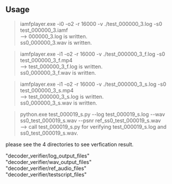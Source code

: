 ## Usage<BR>

> iamfplayer.exe -i0 -o2 -r 16000 -v ./test_000000_3.log -s0 test_000000_3.iamf<BR>
--> 000000_3.log is written.<BR>
    ss0_000000_3.wav is written.<BR>

> iamfplayer.exe -i1 -o2 -r 16000 -v ./test_000000_3_f.log -s0 test_000000_3_f.mp4<BR>
--> test_000000_3_f.log is written.<BR>
    ss0_000000_3_f.wav is written.<BR>

> iamfplayer.exe -i1 -o2 -r 16000 -v ./test_000000_3_s.log -s0 test_000000_3_s.mp4<BR>
--> test_000000_3_s.log is written.<BR>
    ss0_000000_3_s.wav is written.<BR>

> python.exe test_000019_s.py --log test_000019_s.log --wav ss0_test_000019_s.wav --psnr ref_ss0_test_000019_s.wav<BR>
--> call test_000019_s.py for verifying test_000019_s.log and ss0_test_000019_s.wav.<BR>

please see the 4 directories to see verfication result.<BR>

"decoder_verifier/log_output_files"<BR>
"decoder_verifier/wav_output_files"<BR>
"decoder_verifier/ref_audio_files"<BR>
"decoder_verifier/testscript_files"<BR>


